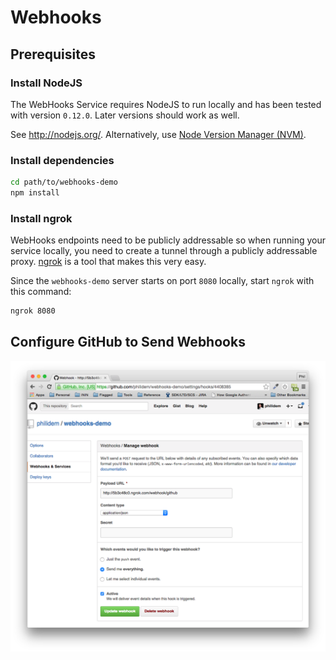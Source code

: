 # Webhooks

## Prerequisites

### Install NodeJS
The WebHooks Service requires NodeJS to run locally and has been tested with version `0.12.0`. Later versions should work as well.

See http://nodejs.org/. Alternatively, use [Node Version Manager (NVM)](https://github.com/creationix/nvm).

### Install dependencies
```bash
cd path/to/webhooks-demo
npm install
```

### Install ngrok
WebHooks endpoints need to be publicly addressable so when running
your service locally, you need to create a tunnel through a publicly
addressable proxy. [ngrok](https://ngrok.com/) is a tool that makes this very easy.

Since the `webhooks-demo` server starts on port `8080` locally, start
`ngrok` with this command:
```bash
ngrok 8080
```

## Configure GitHub to Send Webhooks

![GitHub Webhooks & Service](github-webhooks.png?raw=true "Optional Title")

